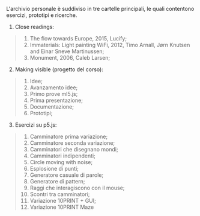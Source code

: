 L'archivio personale è suddiviso in tre cartelle principali, le quali contentono esercizi, prototipi e ricerche.

1. Close readings:
>1. The flow towards Europe, 2015, Lucify;
>2. Immaterials: Light painting WiFi, 2012, Timo Arnall, Jørn Knutsen and Einar Sneve Martinussen;
>3. Monument, 2006, Caleb Larsen;

2. Making visible (progetto del corso):
>1. Idee;
>2. Avanzamento idee;
>3. Primo prove ml5.js;
>4. Prima presentazione;
>5. Documentazione;
>6. Prototipi;

3. Esercizi su p5.js:
>1. Camminatore prima variazione;
>2. Camminatore seconda variazione;
>3. Camminatori che disegnano mondi;
>4. Camminatori indipendenti;
>5. Circle moving with noise;
>6. Esplosione di punti;
>7. Generatore casuale di parole;
>8. Generatore di pattern;
>9. Raggi che interagiscono con il mouse;
>10. Scontri tra camminatori;
>11. Variazione 10PRINT + GUI;
>12. Variazione 10PRINT Maze
